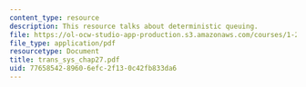 ```yaml
---
content_type: resource
description: This resource talks about deterministic queuing.
file: https://ol-ocw-studio-app-production.s3.amazonaws.com/courses/1-221j-transportation-systems-fall-2004/7765854289606efc2f130c42fb833da6_trans_sys_chap27.pdf
file_type: application/pdf
resourcetype: Document
title: trans_sys_chap27.pdf
uid: 77658542-8960-6efc-2f13-0c42fb833da6
---
```

